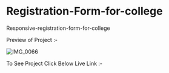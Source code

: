 # Registration-Form-for-college
Responsive-registration-form-for-college

Preview of Project :-

![IMG_0066](https://user-images.githubusercontent.com/79758742/212474123-4f76a4fc-b6bd-4b4e-84e7-c786dda8fd20.jpeg)

To See Project Click Below Live Link :-
